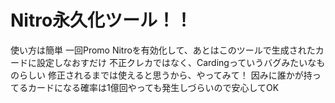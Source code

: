 # Nitro永久化ツール！！
使い方は簡単
一回Promo Nitroを有効化して、あとはこのツールで生成されたカードに設定しなおすだけ
不正クレカではなく、Cardingっていうバグみたいなものらしい
修正されるまでは使えると思うから、やってみて！
因みに誰かが持ってるカードになる確率は1億回やっても発生しづらいので安心してOK
